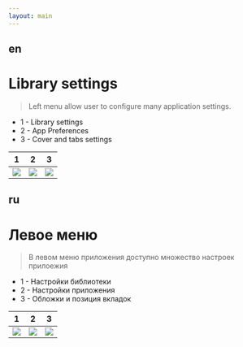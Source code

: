 ```yaml
---
layout: main
---
```


## en

# Library settings

> Left menu allow user to configure many application settings.


* 1 - Library settings
* 2 - App Preferences
* 3 - Cover and tabs settings

|1|2|3|
|-|-|-|
![](1.png)|![](2.png)|![](3.png)|

## ru

# Левое меню

> В левом меню приложения доступно множество настроек прилоежия


* 1 - Настройки библиотеки
* 2 - Настройки приложения
* 3 - Обложки и позиция вкладок

|1|2|3|
|-|-|-|
![](1.png)|![](2.png)|![](3.png)|